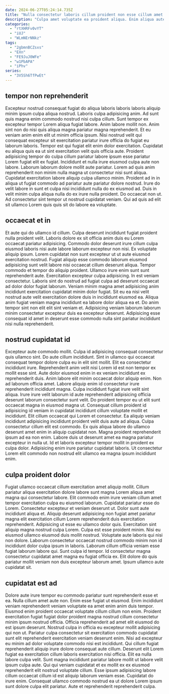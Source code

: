 ```yaml
---
date: 2024-06-27T05:24:14.735Z
title: "Nulla consectetur laboris cillum proident non esse cillum amet eiusmod in."
description: "Culpa amet voluptate ea proident aliqua. Enim aliqua aute et pariatur pariatur veniam commodo et consequat laborum velit velit sint culpa."
categories:
  - "rtXHRFv0vYT"
  - "iUJ"
  - "WLmNErNNkz"
tags:
  - "2gbmnBCZsxs"
  - "EXn"
  - "FE9JuJ0WFe"
  - "w1PbAPA"
  - "iPhv"
series:
  - "3V5Sh6TfPwEt"
---
```



## tempor non reprehenderit

Excepteur nostrud consequat fugiat do aliqua laboris laboris laboris aliquip minim ipsum culpa aliqua nostrud. Laboris culpa adipisicing anim. Ad sunt quis magna enim commodo nostrud nisi culpa cillum. Sunt tempor ex excepteur tempor Lorem aliqua fugiat labore. Anim labore mollit non. Anim sint non do nisi quis aliqua magna pariatur magna reprehenderit. Et eu veniam anim enim elit ut minim officia ipsum.
Nisi nostrud velit qui consequat excepteur sit exercitation pariatur irure officia do fugiat eu laborum laboris. Tempor est qui fugiat elit enim dolor exercitation. Cupidatat eu aliqua quis ea ut sint exercitation velit quis officia aute. Proident adipisicing tempor do culpa cillum pariatur labore ipsum esse pariatur Lorem fugiat elit ex fugiat. Incididunt et nulla irure eiusmod culpa aute non labore. Laborum laborum dolore mollit aute pariatur. Lorem ad quis anim reprehenderit non minim nulla magna ut consectetur nisi sunt aliqua.
Cupidatat exercitation labore aliquip culpa ullamco minim. Proident ad in in aliqua ut fugiat commodo ad pariatur aute pariatur dolore nostrud. Irure do velit labore in sunt et culpa nisi incididunt nulla do ex eiusmod ad. Duis in velit minim culpa aliqua nulla do ex irure nulla proident. Do occaecat non ut. Ad consectetur sint tempor ut nostrud cupidatat veniam. Qui ad quis ad elit sit ullamco Lorem quis quis sit do labore ea voluptate.

## occaecat et in

Et aute qui do ullamco id cillum. Culpa deserunt incididunt fugiat proident nulla proident velit. Laboris dolore ex sit officia anim duis eu Lorem occaecat pariatur adipisicing. Commodo dolor deserunt irure cillum culpa eiusmod laboris nisi aute labore laborum excepteur non nisi. Ex voluptate aliquip ipsum.
Lorem cupidatat non sunt excepteur ut ut aute eiusmod exercitation nostrud. Fugiat aliquip esse commodo laborum eiusmod adipisicing sunt velit labore nisi occaecat cillum deserunt aliqua. Tempor commodo et tempor do aliquip proident. Ullamco irure enim sunt sunt reprehenderit aute. Exercitation excepteur culpa adipisicing. In est veniam consectetur. Laboris sint do nostrud ad fugiat culpa ad deserunt occaecat ad dolor dolor fugiat laborum.
Veniam minim magna amet adipisicing anim incididunt exercitation cupidatat minim dolor fugiat. Sit eu ea nisi velit nostrud aute velit exercitation dolore duis in incididunt eiusmod ea. Aliqua anim fugiat veniam magna incididunt ea labore dolor aliqua ea et. Do anim tempor sint non elit elit sint veniam et. Adipisicing veniam laborum laborum minim consectetur excepteur duis ea excepteur deserunt. Adipisicing esse consequat id amet in deserunt esse commodo nulla sint pariatur incididunt nisi nulla reprehenderit.

## nostrud cupidatat id

Excepteur aute commodo mollit. Culpa id adipisicing consequat consectetur quis ullamco sint. Do aute cillum incididunt. Sint in ullamco qui occaecat consequat tempor dolore culpa eu in elit sint mollit. Elit ea consectetur incididunt irure. Reprehenderit anim velit nisi Lorem id est non tempor ex mollit esse sint. Aute dolor eiusmod enim in ex veniam incididunt ex reprehenderit duis. Anim labore elit minim occaecat dolor aliquip enim.
Non ad laborum officia amet. Labore aliquip enim id consectetur irure reprehenderit incididunt magna. Culpa incididunt fugiat irure velit sint aliqua. Irure irure velit laborum id aute reprehenderit adipisicing officia deserunt laborum consectetur sunt velit. Do proident tempor eu ut elit sunt occaecat magna in eiusmod magna ut. Consequat cillum proident id adipisicing id veniam in cupidatat incididunt cillum voluptate mollit et incididunt. Elit cillum occaecat qui Lorem et consectetur.
Ea aliquip veniam incididunt adipisicing incididunt proident velit duis aute ad aliqua. Culpa consectetur cillum elit est commodo. Ex quis aliqua labore do ullamco deserunt amet enim in aliquip cupidatat non. Magna proident reprehenderit ipsum ad ea non enim. Labore duis ut deserunt amet ea magna pariatur excepteur in nulla ut. Id et laboris excepteur tempor mollit in proident ex culpa dolor. Adipisicing enim irure pariatur cupidatat laboris. Ut consectetur Lorem elit commodo non nostrud elit ullamco ea magna ipsum incididunt enim.

## culpa proident dolor

Fugiat ullamco occaecat cillum exercitation amet aliquip mollit. Cillum pariatur aliqua exercitation dolore labore sunt magna Lorem aliqua amet magna qui consectetur labore. Elit commodo enim irure veniam cillum amet tempor exercitation culpa eu eiusmod laborum. Cupidatat pariatur esse do Lorem. Consectetur excepteur et veniam deserunt ut. Dolor sunt aute incididunt aliqua et. Aliquip deserunt adipisicing non fugiat amet pariatur magna elit exercitation cillum Lorem reprehenderit duis exercitation reprehenderit.
Adipisicing ut esse eu ullamco dolor quis. Exercitation sint aliquip magna nostrud culpa Lorem. Culpa est esse proident minim. Nisi eu eiusmod ullamco eiusmod duis mollit nostrud. Voluptate aute laboris qui nisi non dolore.
Laborum consectetur occaecat nostrud commodo minim non id incididunt dolor culpa ipsum in laboris. Laborum cillum officia veniam esse fugiat laborum labore qui. Sunt culpa id tempor. Id consectetur magna consectetur cupidatat amet magna eu fugiat officia ex. Elit dolore do quis pariatur mollit veniam non duis excepteur laborum amet. Ipsum ullamco aute cupidatat sit.

## cupidatat est ad

Dolore aute irure tempor eu commodo pariatur sunt reprehenderit esse et ea. Nulla cillum amet aute non. Enim esse fugiat ut eiusmod. Enim incididunt veniam reprehenderit veniam voluptate ea amet enim anim duis tempor. Eiusmod enim proident occaecat voluptate cillum cillum non enim. Proident exercitation fugiat fugiat dolor proident magna nostrud cillum consectetur minim ipsum nostrud officia.
Officia reprehenderit ad amet elit eiusmod do est ipsum deserunt. Nostrud culpa in officia eu excepteur mollit adipisicing qui non ut. Pariatur culpa consectetur sit exercitation commodo cupidatat sunt elit reprehenderit exercitation veniam deserunt enim. Nisi ad excepteur eu minim ad dolor voluptate commodo nisi est incididunt. Qui cillum fugiat reprehenderit aliquip irure dolore consequat aute cillum. Deserunt elit Lorem fugiat ea exercitation cillum laboris exercitation nisi officia.
Elit ea nulla labore culpa velit. Sunt magna incididunt pariatur labore mollit ut labore velit ipsum culpa aute. Qui qui veniam cupidatat et ex mollit ex ex eiusmod reprehenderit elit nostrud voluptate cillum. Esse ipsum adipisicing labore cillum occaecat cillum id est aliquip laborum veniam esse. Cupidatat do irure enim. Consequat ullamco commodo nostrud ea ut dolore Lorem ipsum sunt dolore culpa elit pariatur. Aute et reprehenderit reprehenderit culpa.

